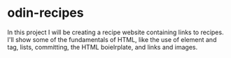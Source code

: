 # odin-recipes
In this project I will be creating a recipe website containing links to recipes.
I'll show some of the fundamentals of HTML, like the use of element and tag, lists, committing, the HTML boielrplate, and links and images.